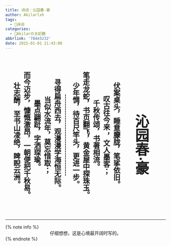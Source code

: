 ```yaml
---
title: 诗词：沁园春·豪
author: Akilarlxh
tags:
  - 🔖诗词
categories:
  - 🍰Akilarの太妃糖
abbrlink: '784e5232'
date: 2015-01-01 21:43:00
---
```

<style>  
.poems {  
  margin: 0 auto;  
  height: 500px;  
  font-size: 22px;
  writing-mode: vertical-rl;
  font-family:楷体 !important;  
  writing-mode: tb-lr;
}
</style>

<center class="poems"><b>
<h1>沁园春·豪</h1>
伏案桌头，睡意朦胧，笔挲依旧。<br>
叹古往今来 ，文人墨客；<br>
千秋传颂，书著相流。<br>
笔走龙蛇，书页翻飞，黄金屋中探珠玉。<br>
少年惆，待百尺竿头，更进一步。<br>
-----------------------------------<br>
寻得扁舟西去，观漫漫学海恒无际。<br>
当似水流年，莫忘惜取；<br>
墨点翩跹，字洒琛瑜。<br>
而今迈步，慷慨激昂，一朝便把千秋易。<br>
壮志酬，至书山凌绝，睥睨云洲。<br>
</b></center>

<hr>
{% note info %}
<center>仔细想想，这是心境最开阔时写的。</center>
{% endnote %}
